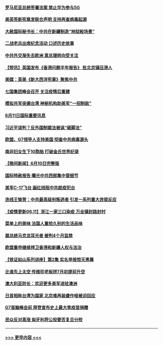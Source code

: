 #### [罗马尼亚总统签署法案 禁止华为参与5G](../pages/prog202/a103140740.md?t=06120552) 
#### [美英签新宪章发联合声明 支持再查病毒起源](../pages/prog202/a103140662.md?t=06120552) 
#### [大赦国际秘书长：中共在新疆制造“地狱般场景”](../pages/prog202/a103140419.md?t=06120552) 
#### [二战老兵出席纪念活动 口述历史故事](../pages/prog202/a103140674.md?t=06120552) 
#### [中共外交渐失去欧洲 意总理转向受关注](../pages/prog202/a103140560.md?t=06120552) 
#### [【短讯】英国发布《香港问题半年报告》 批北京镇压港人](../pages/prog202/a103140544.md?t=06120552) 
#### [美媒：英美《新大西洋宪章》聚焦中共](../pages/prog202/a103140508.md?t=06120552) 
#### [七国集团峰会召开 关注疫情后重建](../pages/prog202/a103140480.md?t=06120552) 
#### [模拟共军突袭台湾 神秘机构助美军“一招制敌”](../pages/prog202/a103140358.md?t=06120552) 
#### [6月11日国际重要讯息](../pages/prog202/a103140306.md?t=06120552) 
#### [习近平误判？反外国制裁法被讽“砸脚法”](../pages/prog202/a103140279.md?t=06120552) 
#### [欧盟、G7领导人支持美国 彻查中共病毒源头](../pages/prog202/a103140070.md?t=06120552) 
#### [南非妇女生下10胞胎 打破金氏世界纪录](../pages/prog202/a103140107.md?t=06120552) 
#### [【晚间新闻】6月10日完整版](../pages/prog202/a103140044.md?t=06120552) 
#### [国际特赦报告 曝光中共西部集中营细节](../pages/prog202/a103139931.md?t=06120552) 
#### [美军C-17飞台 画红线阻中共趁疫犯台](../pages/prog202/a103138999.md?t=06120552) 
#### [连线王愉贺：中共最高级别叛逃者 引发一系列重大连锁反应](../pages/prog202/a103139112.md?t=06120552) 
#### [【疫情更新06.11】浙江一家三口染疫 万全镇封路封村](../pages/prog202/a103133785.md?t=06120552) 
#### [菜单上的美味 法国人重拾久别的生活品味](../pages/prog202/a103139911.md?t=06120552) 
#### [扇总统马克龙耳光者 被判4个月监禁](../pages/prog202/a103139913.md?t=06120552) 
#### [欧盟重申继续捍卫香港和新疆人权与法治](../pages/prog202/a103139928.md?t=06120552) 
#### [【铁证如山系列讲座】第2集 实名举报惊天黑幕](../pages/prog202/a103139907.md?t=06120552) 
#### [比谁先上太空 传维珍老板拼7月初提前升空](../pages/prog202/a103139903.md?t=06120552) 
#### [澳大利亚防长：欢迎更多美军进驻澳洲](../pages/prog202/a103139894.md?t=06120552) 
#### [日首相称台湾为国家 北京难再装聋作哑被迫回应](../pages/prog202/a103139828.md?t=06120552) 
#### [G7首脑峰会前 拜登宣布史上最大笔疫苗捐赠](../pages/prog202/a103139878.md?t=06120552) 
#### [民众反对高涨 匈牙利将公投要否复旦分校](../pages/prog202/a103139870.md?t=06120552) 

----
#### [ >>> 更早内容 <<< ](../indexes/prog202-earlier.md)
